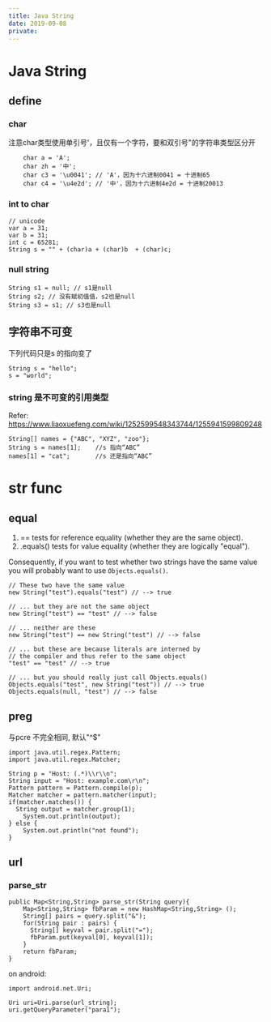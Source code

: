 ```yaml
---
title: Java String
date: 2019-09-08
private:
---
```

# Java String
## define
### char
注意char类型使用单引号'，且仅有一个字符，要和双引号"的字符串类型区分开

        char a = 'A';
        char zh = '中';
        char c3 = '\u0041'; // 'A'，因为十六进制0041 = 十进制65
        char c4 = '\u4e2d'; // '中'，因为十六进制4e2d = 十进制20013
### int to char

    // unicode
    var a = 31;
    var b = 31;
    int c = 65281;
    String s = "" + (char)a + (char)b  + (char)c;

### null string
    String s1 = null; // s1是null
    String s2; // 没有赋初值值，s2也是null
    String s3 = s1; // s3也是null


## 字符串不可变
下列代码只是s 的指向变了

    String s = "hello";
    s = "world";

### string 是不可变的引用类型
Refer: https://www.liaoxuefeng.com/wiki/1252599548343744/1255941599809248

    String[] names = {"ABC", "XYZ", "zoo"};
    String s = names[1];    //s 指向“ABC”
    names[1] = "cat";       //s 还是指向“ABC”

# str func
## equal

1. == tests for reference equality (whether they are the same object).
2. .equals() tests for value equality (whether they are logically "equal").

Consequently, if you want to test whether two strings have the same value you will probably want to use `Objects.equals()`.

    // These two have the same value
    new String("test").equals("test") // --> true

    // ... but they are not the same object
    new String("test") == "test" // --> false

    // ... neither are these
    new String("test") == new String("test") // --> false

    // ... but these are because literals are interned by
    // the compiler and thus refer to the same object
    "test" == "test" // --> true

    // ... but you should really just call Objects.equals()
    Objects.equals("test", new String("test")) // --> true
    Objects.equals(null, "test") // --> false

## preg
与pcre 不完全相同, 默认"^$"

    import java.util.regex.Pattern;
    import java.util.regex.Matcher;

    String p = "Host: (.*)\\r\\n";
    String input = "Host: example.com\r\n";
    Pattern pattern = Pattern.compile(p);
    Matcher matcher = pattern.matcher(input);
    if(matcher.matches()) {
      String output = matcher.group(1);
        System.out.println(output);
    } else {
        System.out.println("not found");
    }

## url

### parse_str

    public Map<String,String> parse_str(String query){
        Map<String,String> fbParam = new HashMap<String,String> ();
        String[] pairs = query.split("&");
        for(String pair : pairs) {
          String[] keyval = pair.split("=");
          fbParam.put(keyval[0], keyval[1]);
        }
        return fbParam;
    }

on android:

    import android.net.Uri;

    Uri uri=Uri.parse(url_string);
    uri.getQueryParameter("para1");
